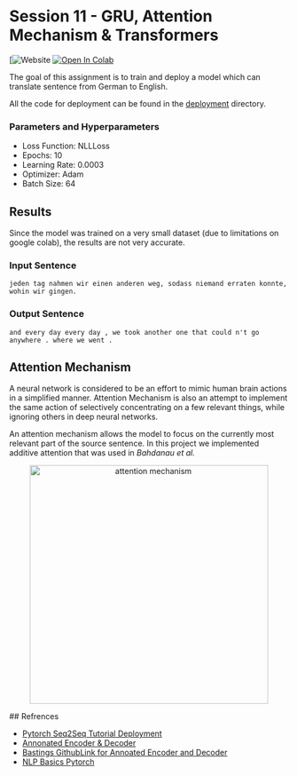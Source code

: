 # Session 11 - GRU, Attention Mechanism & Transformers

[![Website](http://face-operations.s3-website-us-east-1.amazonaws.com)
[![Open In Colab](https://colab.research.google.com/assets/colab-badge.svg)](https://colab.research.google.com/github/pankaj90382/TSAI-2/blob/master/S11/Translation_by_attention_using_encoder_decoder.ipynb)

The goal of this assignment is to train and deploy a model which can translate sentence from German to English.

All the code for deployment can be found in the [deployment](deployment) directory.

### Parameters and Hyperparameters

- Loss Function: NLLLoss
- Epochs: 10
- Learning Rate: 0.0003
- Optimizer: Adam
- Batch Size: 64

## Results

Since the model was trained on a very small dataset (due to limitations on google colab), the results are not very accurate.

### Input Sentence

```
jeden tag nahmen wir einen anderen weg, sodass niemand erraten konnte, wohin wir gingen.
```

### Output Sentence

```
and every day every day , we took another one that could n't go anywhere . where we went .
```

## Attention Mechanism

A neural network is considered to be an effort to mimic human brain actions in a simplified manner. Attention Mechanism is also an attempt to implement the same action of selectively concentrating on a few relevant things, while ignoring others in deep neural networks.

An attention mechanism allows the model to focus on the currently most relevant part of the source sentence. In this project we implemented additive attention that was used in _Bahdanau et al._

<p align='center'>
    <img src="./images/attention.jpeg" width="430px" alt="attention mechanism" />  
</p>
## Refrences

 - [Pytorch Seq2Seq Tutorial Deployment](https://pytorch.org/tutorials/beginner/deploy_seq2seq_hybrid_frontend_tutorial.html)
 - [Annonated Encoder & Decoder](https://bastings.github.io/annotated_encoder_decoder/)
 - [Bastings GithubLink for Annoated Encoder and Decoder](https://github.com/bastings/annotated_encoder_decoder)
 - [NLP Basics Pytorch](https://suzyahyah.github.io/pytorch/2019/07/01/DataLoader-Pad-Pack-Sequence.html)
